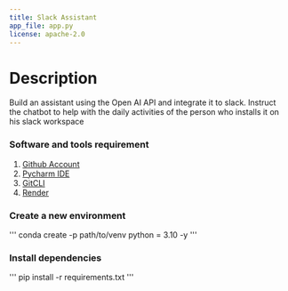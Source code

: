 ```yaml
---
title: Slack Assistant
app_file: app.py
license: apache-2.0
---
```


# Description
Build an assistant using the Open AI API and integrate it to slack. Instruct the chatbot to help with the daily activities of the person who installs it on his slack workspace

### Software and tools requirement
1. [Github Account](https://github.com)
2. [Pycharm IDE](https://code.visualstudio.com/)
3. [GitCLI](https://git-scm.com)
4. [Render](https://slack-assistant.onrender.com)

### Create a new environment

'''
conda create -p path/to/venv python = 3.10 -y
'''
### Install dependencies

'''
pip install -r requirements.txt
'''

